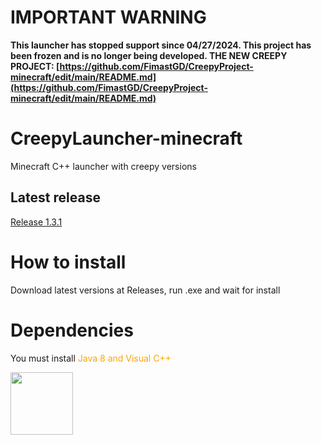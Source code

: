 # IMPORTANT WARNING
**This launcher has stopped support since 04/27/2024. This project has been frozen and is no longer being developed. __THE NEW CREEPY PROJECT__: [https://github.com/FimastGD/CreepyProject-minecraft/edit/main/README.md](https://github.com/FimastGD/CreepyProject-minecraft/edit/main/README.md)**

# CreepyLauncher-minecraft
Minecraft C++ launcher with creepy versions
## Latest release
[Release 1.3.1](https://github.com/FimastGD/CreepyLauncher-minecraft/releases/tag/v1.3.1)
# How to install
Download latest versions at Releases, run .exe and wait for install
# Dependencies
You must install <font color="orange">Java 8 and Visual C++</font>


<img src="icon.ico" width="100px">
